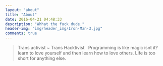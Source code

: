 ```yaml
---
layout: "about"
title: "About"
date: 2016-04-21 04:48:33
description: "Whhat the fuck dude."
header-img: "img/header_img/Iron-Man-3.jpg"
comments: true
---
```


> Trans activist ~ Trans Hacktivist
> &nbsp;
> Programming is like magic isnt it?
> &nbsp;
> learn to love yourself and then learn how to love others. Life is too short for anything else.